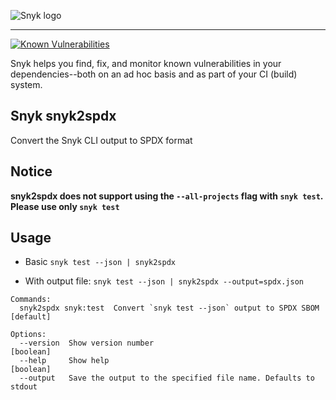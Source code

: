 ![Snyk logo](https://snyk.io/style/asset/logo/snyk-print.svg)

***

[![Known Vulnerabilities](https://snyk.io/test/github/snyk-tech-services/snyk2spdx/badge.svg)](https://snyk.io/test/github/snyk-tech-services/snyk2spdx)

Snyk helps you find, fix, and monitor known vulnerabilities in your dependencies--both on an ad hoc basis and as part of your CI (build) system.

## Snyk snyk2spdx
Convert the Snyk CLI output to SPDX format

## Notice
**snyk2spdx does not support using the `--all-projects` flag with `snyk test`. Please use only `snyk test`**

## Usage
- Basic
`snyk test --json | snyk2spdx`

- With output file:
`snyk test --json | snyk2spdx --output=spdx.json`

```
Commands:
  snyk2spdx snyk:test  Convert `snyk test --json` output to SPDX SBOM  [default]

Options:
  --version  Show version number                                       [boolean]
  --help     Show help                                                 [boolean]
  --output   Save the output to the specified file name. Defaults to stdout
```
